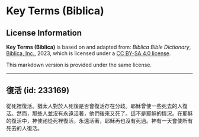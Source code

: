 # Key Terms (Biblica)

## License Information

**Key Terms (Biblica)** is based on and adapted from: _Biblica Bible Dictionary_, [Biblica, Inc.](https://www.biblica.com/), 2023, which is licensed under a [CC BY-SA 4.0 license](https://creativecommons.org/licenses/by-sa/4.0/legalcode.en).

This markdown version is provided under the same license.



--------------------------------

## 復活 (id: 233169)

從死裡復活。猶太人對於人死後是否會復活存在分歧。耶穌曾使一些死去的人復活。然而，那些人並沒有永遠活著，他們後來又死了。這不是耶穌的情況。在耶穌的復活中，神使祂從死裡復活，永遠活著，耶穌再也沒有死過。神有一天會使所有死去的人復活。



